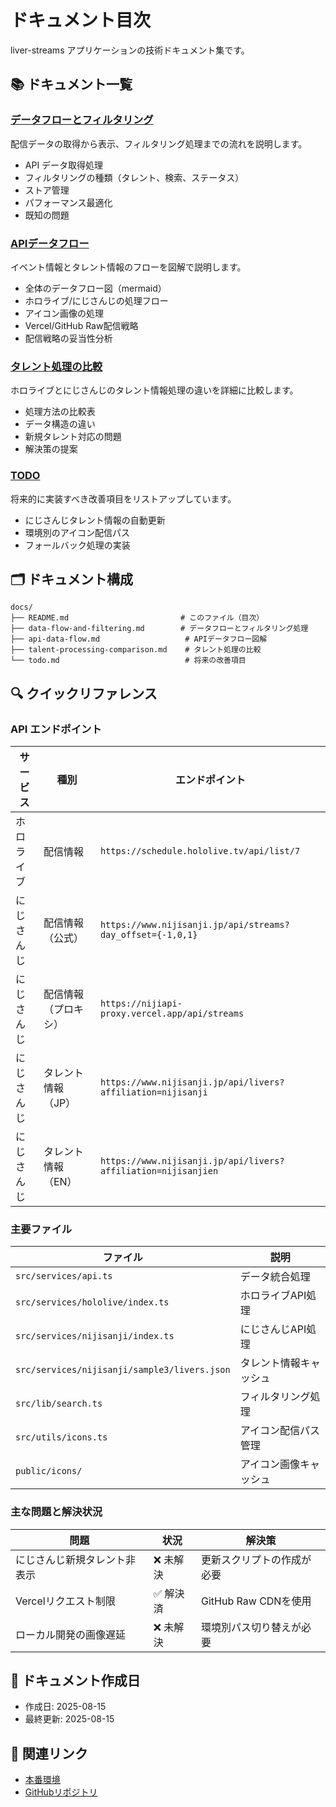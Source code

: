 # ドキュメント目次

liver-streams アプリケーションの技術ドキュメント集です。

## 📚 ドキュメント一覧

### [データフローとフィルタリング](./data-flow-and-filtering.md)

配信データの取得から表示、フィルタリング処理までの流れを説明します。

- API データ取得処理
- フィルタリングの種類（タレント、検索、ステータス）
- ストア管理
- パフォーマンス最適化
- 既知の問題

### [APIデータフロー](./api-data-flow.md)

イベント情報とタレント情報のフローを図解で説明します。

- 全体のデータフロー図（mermaid）
- ホロライブ/にじさんじの処理フロー
- アイコン画像の処理
- Vercel/GitHub Raw配信戦略
- 配信戦略の妥当性分析

### [タレント処理の比較](./talent-processing-comparison.md)

ホロライブとにじさんじのタレント情報処理の違いを詳細に比較します。

- 処理方法の比較表
- データ構造の違い
- 新規タレント対応の問題
- 解決策の提案

### [TODO](./todo.md)

将来的に実装すべき改善項目をリストアップしています。

- にじさんじタレント情報の自動更新
- 環境別のアイコン配信パス
- フォールバック処理の実装

## 🗂️ ドキュメント構成

```
docs/
├── README.md                         # このファイル（目次）
├── data-flow-and-filtering.md        # データフローとフィルタリング処理
├── api-data-flow.md                   # APIデータフロー図解
├── talent-processing-comparison.md    # タレント処理の比較
└── todo.md                            # 将来の改善項目
```

## 🔍 クイックリファレンス

### API エンドポイント

| サービス   | 種別                 | エンドポイント                                                |
| ---------- | -------------------- | ------------------------------------------------------------- |
| ホロライブ | 配信情報             | `https://schedule.hololive.tv/api/list/7`                     |
| にじさんじ | 配信情報（公式）     | `https://www.nijisanji.jp/api/streams?day_offset={-1,0,1}`    |
| にじさんじ | 配信情報（プロキシ） | `https://nijiapi-proxy.vercel.app/api/streams`                |
| にじさんじ | タレント情報（JP）   | `https://www.nijisanji.jp/api/livers?affiliation=nijisanji`   |
| にじさんじ | タレント情報（EN）   | `https://www.nijisanji.jp/api/livers?affiliation=nijisanjien` |

### 主要ファイル

| ファイル                                     | 説明                   |
| -------------------------------------------- | ---------------------- |
| `src/services/api.ts`                        | データ統合処理         |
| `src/services/hololive/index.ts`             | ホロライブAPI処理      |
| `src/services/nijisanji/index.ts`            | にじさんじAPI処理      |
| `src/services/nijisanji/sample3/livers.json` | タレント情報キャッシュ |
| `src/lib/search.ts`                          | フィルタリング処理     |
| `src/utils/icons.ts`                         | アイコン配信パス管理   |
| `public/icons/`                              | アイコン画像キャッシュ |

### 主な問題と解決状況

| 問題                         | 状況      | 解決策                     |
| ---------------------------- | --------- | -------------------------- |
| にじさんじ新規タレント非表示 | ❌ 未解決 | 更新スクリプトの作成が必要 |
| Vercelリクエスト制限         | ✅ 解決済 | GitHub Raw CDNを使用       |
| ローカル開発の画像遅延       | ❌ 未解決 | 環境別パス切り替えが必要   |

## 📝 ドキュメント作成日

- 作成日: 2025-08-15
- 最終更新: 2025-08-15

## 🔗 関連リンク

- [本番環境](https://liver-streams.vercel.app/)
- [GitHubリポジトリ](https://github.com/miyaoka/liver-streams)

